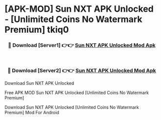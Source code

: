 # [APK-MOD] Sun NXT APK Unlocked - [Unlimited Coins No Watermark Premium] tkiq0



<div align="center">
<h3>🔴 Download [Server1] 👉👉 <a href="https://momento.my/?title=Sun_NXT_APK_Unlocked">Sun NXT APK Unlocked Mod Apk</a></h3><br>

<h3>🔴 Download [Server2] 👉👉 <a href="https://momento.my/?title=Sun_NXT_APK_Unlocked">Sun NXT APK Unlocked Mod Apk</a></h3>
</div>



Download Sun NXT APK Unlocked 

Free APK MOD Sun NXT APK Unlocked [Unlimited Coins No Watermark Premium]

Download Sun NXT APK Unlocked [Unlimited Coins No Watermark Premium] Mod For Android
